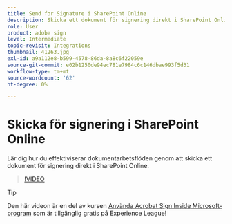 ```yaml
---
title: Send for Signature i SharePoint Online
description: Skicka ett dokument för signering direkt i SharePoint Online
role: User
product: adobe sign
level: Intermediate
topic-revisit: Integrations
thumbnail: 41263.jpg
exl-id: a9a112e8-b599-4578-86da-8a8c6f22059e
source-git-commit: e02b1250de94ec781e7984c6c146dbae993f5d31
workflow-type: tm+mt
source-wordcount: '62'
ht-degree: 0%

---
```


# Skicka för signering i SharePoint Online

Lär dig hur du effektiviserar dokumentarbetsflöden genom att skicka ett dokument för signering direkt i SharePoint Online.

>[!VIDEO](https://video.tv.adobe.com/v/41263?hidetitle=true)

>[!TIP]
>
>Den här videon är en del av kursen [Använda Acrobat Sign Inside Microsoft-program](https://experienceleague.adobe.com/?recommended=Sign-U-1-2020.2) som är tillgänglig gratis på Experience League!
